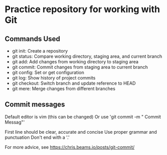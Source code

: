 # Practice repository for working with Git 

## Commands Used

- git init: Create a repository
- git status: Compare working directory, staging area, and current branch
- git add: Add changes from working directory to staging area
- git commit: Commit changes from staging area to current branch
- git config: Set or get configuration
- git log: Show history of project commits
- git checkout: Switch branch and update reference to HEAD
- git mere: Merge changes from different branches

## Commit messages

Default editor is vim (this can be changed)
Or use 'git commit -m " Commit Messag"'

First line should be clear, accurate and concise
Use proper grammar and punctuation
Don't end with a '.'

For more advice, see https://chris.beams.io/posts/git-commit/
